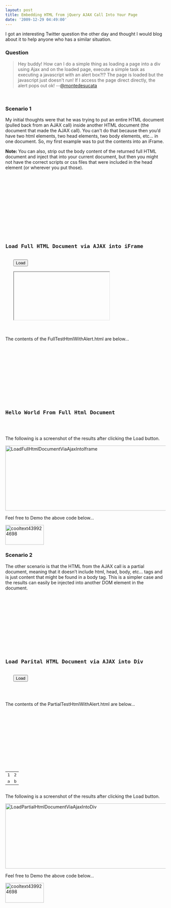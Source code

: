 ```yaml
---
layout: post
title: Embedding HTML from jQuery AJAX Call Into Your Page
date: '2009-12-29 04:49:00'
---
```


<p>I got an interesting Twitter question the other day and thought I would blog about it to help anyone who has a similar situation.</p>  <h3>Question</h3>  <blockquote>   <p>Hey buddy! How can I do a simple thing as loading a page into a div using Ajax and on the loaded page, execute a simple task as executing a javascript with an alert box?!? The page is loaded but the javascript just doesn't run! If I access the page direct directly, the alert pops out ok! --<a href="http://twitter.com/montedesucata" target="_blank">@montedesucata</a><strong></strong> </p> </blockquote>  <p> </p>  <h3>Scenario 1</h3>  <p>My initial thoughts were that he was trying to put an entire HTML document (pulled back from an AJAX call) inside another HTML document (the document that made the AJAX call). You can't do that because then you’d have two html elements, two head elements, two body elements, etc... in one document. So, my first example was to put the contents into an iFrame.</p>  <p><strong>Note: </strong>You can also, strip out the body content of the returned full HTML document and inject that into your current document, but then you might not have the correct scripts or css files that were included in the head element (or wherever you put those). </p>  <pre><!DOCTYPE html><br><html><br><head><br><meta charset=utf-8 /><br><title>Load Full HTML Document via AJAX into iFrame</title><br>   <meta http-equiv="Content-type" content="text/html; charset=utf-8" /><br>   <style><br>      .dynamicIframe { <br>         display: none; width: 100%; border: none 1px black; <br>      }<br>   </style>   <br>   <script src="http://ajax.googleapis.com/ajax/libs/jquery/1.3.2/jquery.min.js"></script><br>   <script type="text/javascript"><br>   $(function() {<br>      $('#load').click(function() {<br>         $.ajax({<br>            type: "GET",<br>            url: "FullTestHtmlWithAlert.html", <br>            dataType: "html",<br>            success: function(html) {<br>               $("#dynamicContent")<br>                  .contents().find("body")<br>                  .html(html).end().end()<br>                  .fadeIn('slow');               <br>            }<br>         });<br>         return false;<br>      });<br>   });<br>   </script>   <br></head><br><body><br>   <h3>Load Full HTML Document via AJAX into iFrame</h3><br>   <button id="load">Load</button><br/><br>   <iframe id="dynamicContent" class="dynamicIframe"></iframe><br/><br></body><br></html></pre> <p>The contents of the FullTestHtmlWithAlert.html are below…</p> <pre><!-- FullTestPageWithAlert.html --><br><!DOCTYPE html><br><html><br><head><br><meta charset=utf-8 /><br><title>Load Full HTML Document via AJAX into iFrame</title><br>   <meta http-equiv="Content-type" content="text/html; charset=utf-8" /><br>   <script type="text/javascript"><br>      alert('Hello World!');<br>   </script><br></head><br><body><br>   <h3>Hello World From Full Html Document</h3><br></body><br></html></pre> <p>The following is a screenshot of the results after clicking the Load button.</p> <p><a href="http://elijahmanor.com/webdevdotnet/image.axd?picture=LoadFullHtmlDocumentViaAjaxIntoIframe.png"><img title="LoadFullHtmlDocumentViaAjaxIntoIframe" border="0" alt="LoadFullHtmlDocumentViaAjaxIntoIframe" src="http://elijahmanor.com/webdevdotnet/image.axd?picture=LoadFullHtmlDocumentViaAjaxIntoIframe_thumb.png" width="604" height="204"></a></p> <p>Feel free to Demo the above code below... </p> <p><a href="http://elijahmanor.com/demos/EmbeddingHtmlFromJqueryAjaxCallIntoYourPage/LoadFullHtmlDocumentViaAjaxIntoIframe.html" target="_blank"><img title="cooltext439924698" border="0" alt="cooltext439924698" src="http://elijahmanor.com/webdevdotnet/image.axd?picture=cooltext439924698_4.png" width="121" height="62"></a></p> <h3>Scenario 2</h3> <p>The other scenario is that the HTML from the AJAX call is a partial document, meaning that it doesn’t include html, head, body, etc… tags and is just content that might be found in a body tag. This is a simpler case and the results can easily be injected into another DOM element in the document.</p> <pre><!DOCTYPE html><br><html><br><head><br><meta charset=utf-8 /><br><title>Load Full HTML Document via AJAX into iFrame</title><br>   <meta http-equiv="Content-type" content="text/html; charset=utf-8" /><br>   <script src="http://ajax.googleapis.com/ajax/libs/jquery/1.3.2/jquery.min.js"></script><br>   <script type="text/javascript"><br>   $(function() {<br>      $('#load').click(function() {<br>         $.ajax({<br>            type: "GET",<br>            url: "PartialTestHtmlWithAlert.html", <br>            dataType: "html",<br>            success: function(html) {<br>               $('#dynamicContent').html(html)<br>                  .fadeIn('slow');<br>            }<br>         });<br>         return false;<br>      });      <br>   });<br>   </script>   <br></head><br><body><br>   <h3>Load Parital HTML Document via AJAX into Div</h3><br>   <button id="load">Load</button><br/><br>   <div id="dynamicContent" style="display: none;"></div><br></body><br></html></pre> <p>The contents of the PartialTestHtmlWithAlert.html are below…</p> <pre><!-- PartialTestPageWithAlert.html --><br><script type="text/javascript"><br>alert('Hello World!');<br></script><br><table><br>    <tr><br>        <td>1</td><br>        <td>2</td><br>    </tr><br>    <tr><br>        <td>a</td><br>        <td>b</td><br>    </tr><br></table></pre> <p>The following is a screenshot of the results after clicking the Load button.</p> <p><a href="http://elijahmanor.com/webdevdotnet/image.axd?picture=LoadPartialHtmlDocumentViaAjaxIntoDiv.png"><img title="LoadPartialHtmlDocumentViaAjaxIntoDiv" border="0" alt="LoadPartialHtmlDocumentViaAjaxIntoDiv" src="http://elijahmanor.com/webdevdotnet/image.axd?picture=LoadPartialHtmlDocumentViaAjaxIntoDiv_thumb.png" width="604" height="204"></a></p> <p>Feel free to Demo the above code below... </p> <p><a href="http://elijahmanor.com/demos/EmbeddingHtmlFromJqueryAjaxCallIntoYourPage/LoadParitalHtmlDocumentViaAjaxIntoDiv.html" target="_blank"><img title="cooltext439924698" border="0" alt="cooltext439924698" src="http://elijahmanor.com/webdevdotnet/image.axd?picture=cooltext439924698_3.png" width="121" height="62"></a></p>